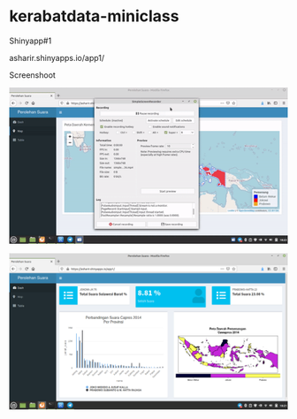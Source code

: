 # kerabatdata-miniclass

Shinyapp#1 

asharir.shinyapps.io/app1/

Screenshoot

![Screenshot](img/app1-1.gif)

![Screenshot](img/app1-1.png)